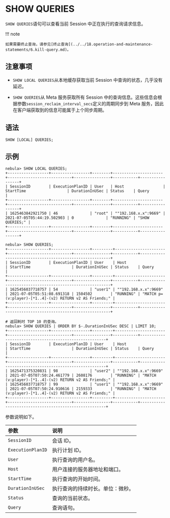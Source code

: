 # SHOW QUERIES

`SHOW QUERIES`语句可以查看当前 Session 中正在执行的查询请求信息。

!!! note

    如果需要终止查询，请参见[终止查询](../../18.operation-and-maintenance-statements/6.kill-query.md)。

## 注意事项

- `SHOW LOCAL QUERIES`从本地缓存获取当前 Session 中查询的状态，几乎没有延迟。

- `SHOW QUERIES`从 Meta 服务获取所有 Session 中的查询信息。这些信息会根据参数`session_reclaim_interval_secs`定义的周期同步到 Meta 服务，因此在客户端获取到的信息可能属于上个同步周期。

## 语法

```ngql
SHOW [LOCAL] QUERIES;
```

## 示例

```ngql
nebula> SHOW LOCAL QUERIES;
+------------------+-----------------+--------+----------------------+----------------------------+----------------+-----------+-----------------+
| SessionID        | ExecutionPlanID | User   | Host                 | StartTime                  | DurationInUSec | Status    | Query           |
+------------------+-----------------+--------+----------------------+----------------------------+----------------+-----------+-----------------+
| 1625463842921750 | 46              | "root" | ""192.168.x.x":9669" | 2021-07-05T05:44:19.502903 | 0              | "RUNNING" | "SHOW QUERIES;" |
+------------------+-----------------+--------+----------------------+----------------------------+----------------+-----------+-----------------+

nebula> SHOW QUERIES;
+------------------+-----------------+---------+----------------------+----------------------------+----------------+-----------+---------------------------------------------------------+
| SessionID        | ExecutionPlanID | User    | Host                 | StartTime                  | DurationInUSec | Status    | Query                                                   |
+------------------+-----------------+---------+----------------------+----------------------------+----------------+-----------+---------------------------------------------------------+
| 1625456037718757 | 54              | "user1" | ""192.168.x.x":9669" | 2021-07-05T05:51:08.691318 | 1504502        | "RUNNING" | "MATCH p=(v:player)-[*1..4]-(v2) RETURN v2 AS Friends;" |
+------------------+-----------------+---------+----------------------+----------------------------+----------------+-----------+---------------------------------------------------------+

# 返回耗时 TOP 10 的查询。
nebula> SHOW QUERIES | ORDER BY $-.DurationInUSec DESC | LIMIT 10;
+------------------+-----------------+---------+----------------------+----------------------------+----------------+-----------+-------------------------------------------------------+
| SessionID        | ExecutionPlanID | User    | Host                 | StartTime                  | DurationInUSec | Status    | Query                                                 |
+------------------+-----------------+---------+----------------------+----------------------------+----------------+-----------+-------------------------------------------------------+
| 1625471375320831 | 98              | "user2" | ""192.168.x.x":9669" | 2021-07-05T07:50:24.461779 | 2608176        | "RUNNING" | "MATCH (v:player)-[*1..4]-(v2) RETURN v2 AS Friends;" |
| 1625456037718757 | 99              | "user1" | ""192.168.x.x":9669" | 2021-07-05T07:50:24.910616 | 2159333        | "RUNNING" | "MATCH (v:player)-[*1..4]-(v2) RETURN v2 AS Friends;" |
+------------------+-----------------+---------+----------------------+----------------------------+----------------+-----------+-------------------------------------------------------+
```

参数说明如下。

|参数|说明|
|:---|:---|
| `SessionID` | 会话 ID。  |
| `ExecutionPlanID` |  执行计划 ID。 |
| `User` | 执行查询的用户名。  |
| `Host` | 用户连接的服务器地址和端口。  |
| `StartTime` | 执行查询的开始时间。  |
| `DurationInUSec` | 执行查询的持续时长。单位：微秒。  |
| `Status` | 查询的当前状态。  |
| `Query` |  查询语句。 |
